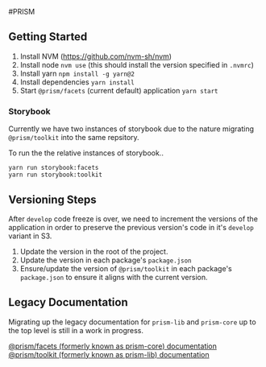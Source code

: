 #PRISM

## Getting Started

1. Install NVM (https://github.com/nvm-sh/nvm)
2. Install node `nvm use` (this should install the version specified in `.nvmrc`)
3. Install yarn `npm install -g yarn@2`
4. Install dependencies `yarn install`
5. Start `@prism/facets` (current default) application `yarn start`

### Storybook
Currently we have two instances of storybook due to the nature migrating `@prism/toolkit` into the same repsitory.

To run the the relative instances of storybook..
```
yarn run storybook:facets
yarn run storybook:toolkit
```

## Versioning Steps
After `develop` code freeze is over, we need to increment the versions of the application in order to preserve the previous 
version's code in it's `develop` variant in S3. 
1. Update the version in the root of the project. 
2. Update the version in each package's `package.json`
3. Ensure/update the version of `@prism/toolkit` in each package's `package.json` to ensure it aligns with the current version.

## Legacy Documentation
Migrating up the legacy documentation for `prism-lib` and `prism-core` up to the top level is still in a work in progress.

[@prism/facets (formerly known as prism-core) documentation](packages/facets/README.md)<br />
[@prism/toolkit (formerly known as prism-lib) documentation](packages/toolkit/README.md)
